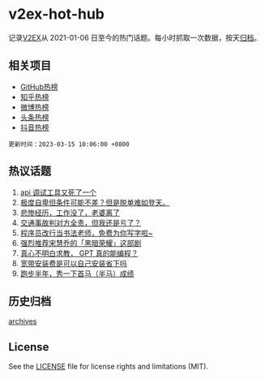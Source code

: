 # v2ex-hot-hub

 记录[V2EX](https://www.v2ex.com/)从 2021-01-06 日至今的热门话题。每小时抓取一次数据，按天[归档](archives)。
 
 ## 相关项目

- [GitHub热榜](https://github.com/snaildev/github-hot-hub)
- [知乎热榜](https://github.com/snaildev/zhihu-hot-hub)
- [微博热榜](https://github.com/snaildev/weibo-hot-hub)
- [头条热榜](https://github.com/snaildev/toutiao-hot-hub)
- [抖音热榜](https://github.com/snaildev/douyin-hot-hub)


 `更新时间：2023-03-15 10:06:00 +0800`

## 热议话题

1. [api 调试工具又死了一个](https://www.v2ex.com/t/923819)
1. [极度自卑但条件可能不差？但是脱单难如登天。](https://www.v2ex.com/t/924027)
1. [悲惨经历，工作没了，老婆离了](https://www.v2ex.com/t/924034)
1. [交通事故判对方全责，但我还是亏了？](https://www.v2ex.com/t/923840)
1. [程序员改行当书法老师，免费为你写字啦~](https://www.v2ex.com/t/923853)
1. [强烈推荐宋慧乔的「黑暗荣耀」这部剧](https://www.v2ex.com/t/923855)
1. [真心不明白求教， GPT 真的能编程？](https://www.v2ex.com/t/924080)
1. [宽带安装费是可以自己安装省下吗](https://www.v2ex.com/t/923817)
1. [跑步半年，秀一下首马（半马）成绩](https://www.v2ex.com/t/923839)

## 历史归档

[archives](archives)

## License

See the [LICENSE](LICENSE) file for license rights and limitations (MIT).
